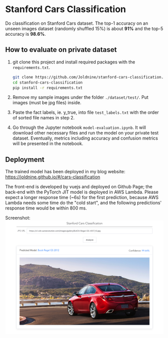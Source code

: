 # Stanford Cars Classification
Do classification on Stanford Cars dataset. The top-1 accuracy on an unseen images dataset (randomly shuffled 15%) is about **91%** and the top-5 accuracy is **98.6%**.

## How to evaluate on private dataset
1. git clone this project and install required packages with the `requirements.txt`.
    ```bash
    git clone https://github.com/Joldnine/stanford-cars-classification.git
    cd stanford-cars-classification
    pip install -r requirements.txt
    ```
2. Remove my sample images under the folder `./dataset/test/`. Put images (must be jpg files) inside.

3. Paste the fact labels, ie. y_true, into file `test_labels.txt` with the order of sorted file names in step 2.

4. Go through the Jupyter notebook `model-evaluation.ipynb`. It will download other necessary files and run the model on your private test dataset. Eventually, metrics including accuracy and confusion metrics will be presented in the notebook.

## Deployment
The trained model has been deployed in my blog website: https://joldnine.github.io/#/cars-classification

The front-end is developed by vuejs and deployed on Github Page; the back-end with the PyTorch JIT model is deployed in AWS Lambda. Please expect a longer response time (~6s) for the first prediction, because AWS Lambda needs some time do the "cold start", and the following predictions' response time would be within 800 ms.

Screenshot:
![alt text](resources/images/demo.png "Demo Screenshot")
